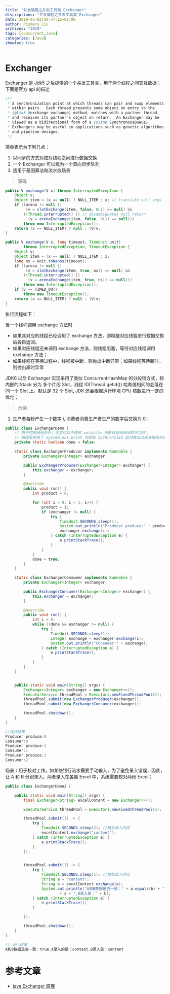 ```yaml
---
title: "并发编程之并发工具类 Exchanger"
discriptions: "并发编程之并发工具类 Exchanger"
date: 2019-03-02T20:47:12+08:00
author: Pismery Liu
archives: "2019"
tags: [concurrent,Java]
categories: [Java]
showtoc: true
---
```


<div></div>

<!--more-->

# Exchanger

Exchanger 是 Jdk5 之后提供的一个并发工具类，用于两个线程之间交互数据；下面是官方 api 的描述


```Java
/**
 * A synchronization point at which threads can pair and swap elements
 * within pairs.  Each thread presents some object on entry to the
 * {@link #exchange exchange} method, matches with a partner thread,
 * and receives its partner's object on return.  An Exchanger may be
 * viewed as a bidirectional form of a {@link SynchronousQueue}.
 * Exchangers may be useful in applications such as genetic algorithms
 * and pipeline designs.
 */
```

简单表示为下列几点：

1. 以同步的方式对成对线程之间进行数据交换
2. 一个 Exchanger 可以视为一个双向同步队列
3. 适用于基因算法和流水线场景

> 源码

```Java
public V exchange(V x) throws InterruptedException {
    Object v;
    Object item = (x == null) ? NULL_ITEM : x; // translate null args
    if ((arena != null ||
         (v = slotExchange(item, false, 0L)) == null) &&
        ((Thread.interrupted() || // disambiguates null return
          (v = arenaExchange(item, false, 0L)) == null)))
        throw new InterruptedException();
    return (v == NULL_ITEM) ? null : (V)v;
}

public V exchange(V x, long timeout, TimeUnit unit)
        throws InterruptedException, TimeoutException {
    Object v;
    Object item = (x == null) ? NULL_ITEM : x;
    long ns = unit.toNanos(timeout);
    if ((arena != null ||
         (v = slotExchange(item, true, ns)) == null) &&
        ((Thread.interrupted() ||
          (v = arenaExchange(item, true, ns)) == null)))
        throw new InterruptedException();
    if (v == TIMED_OUT)
        throw new TimeoutException();
    return (v == NULL_ITEM) ? null : (V)v;
}
```

执行流程如下：

当一个线程调用 exchange 方法时

- 如果其对应的线程已经调用了 exchange 方法，则唤醒对应线程进行数据交换后各自返回。
- 如果对应线程还未调用 exchange 方法，则线程阻塞，等待对应线程调用 exchange 方法；
- 如果线程在等待过程中，线程被中断，则抛出中断异常；如果线程等待超时，则抛出超时异常

JDK6 以后 Exchanger 实现采用了类似 ConcurrentHashMap 的分段锁方式，将内部的 Stack 分为 多个片段 Slot，线程 ID(Thread.getId()) 哈希值相同的会落在同一个 Slot 上。默认是 32 个 Slot, JDK 还会根据运行环境 CPU 核数进行一定的优化；

> 示例

1. 生产者每秒产生一个数字 i, 消费者消费生产者生产的数字后交换为 0；




```Java
public class ExchangerDemo {
    // 用于控制线程执行，这里可以不使用 volatile 也能保证线程间的可见性；
    // 原因是采用了 System.out.print 内部有 sychronzied 此时会自动去获取主存的值；
    private static boolean done = false;

    static class ExchangerProducer implements Runnable {
        private Exchanger<Integer> exchanger;

        public ExchangerProducer(Exchanger<Integer> exchanger) {
            this.exchanger = exchanger;
        }

        @Override
        public void run() {
            int product = 0;

            for (int i = 0; i < 3; i++) {
                product = i;
                if (exchanger != null) {
                    try {
                        TimeUnit.SECONDS.sleep(1);
                        System.out.println("Producer produce:" + product);
                        exchanger.exchange(i);
                    } catch (InterruptedException e) {
                        e.printStackTrace();
                    }
                }
            }
            done = true;
        }
    }

    static class ExchangerConsumer implements Runnable {
        private Exchanger<Integer> exchanger;

        public ExchangerConsumer(Exchanger<Integer> exchanger) {
            this.exchanger = exchanger;
        }

        @Override
        public void run() {
            int i = 0;
            while (!done && exchanger != null) {
                try {
                    TimeUnit.SECONDS.sleep(1);
                    Integer exchange = exchanger.exchange(i);
                    System.out.println("Consumer:" + exchange);
                } catch (InterruptedException e) {
                    e.printStackTrace();
                }
            }
        }
    }


    public static void main(String[] args) {
        Exchanger<Integer> exchanger = new Exchanger<>();
        ExecutorService threadPool = Executors.newFixedThreadPool(2);
        threadPool.submit(new ExchangerProducer(exchanger));
        threadPool.submit(new ExchangerConsumer(exchanger));

        threadPool.shutdown();
    }
}

//运行结果
Producer produce:0
Consumer:0
Producer produce:1
Consumer:1
Producer produce:2
Consumer:2
```


场景：用于校对工作，如某些银行流水需要手动输入，为了避免录入错误，因此，让 A 和 B 分别录入，两者录入在各自 Excel 中，系统需要校对两份 Excel；


```Java
public class ExchangerDemo2 {

    public static void main(String[] args) {
        final Exchanger<String> excelContent = new Exchanger<>();

        ExecutorService threadPool = Executors.newFixedThreadPool(2);

        threadPool.submit(() -> {
            try {
                TimeUnit.SECONDS.sleep(2); //模拟录入时间
                excelContent.exchange("content");
            } catch (InterruptedException e) {
                e.printStackTrace();
            }
        });


        threadPool.submit(() -> {
            try {
                TimeUnit.SECONDS.sleep(1); //模拟录入时间
                String a = "content";
                String b = excelContent.exchange(a);
                System.out.println("A和B数据是否一致：" + a.equals(b) + ",A录入的是："
                        + a + ",B录入是：" + b);
            } catch (InterruptedException e) {
                e.printStackTrace();
            }

        });

        threadPool.shutdown();
    }
}

// 运行结果
A和B数据是否一致：true,A录入的是：content,B录入是：content
```

# 参考文章

- [java Exchanger 原理](https://blog.csdn.net/coslay/article/details/45242581)